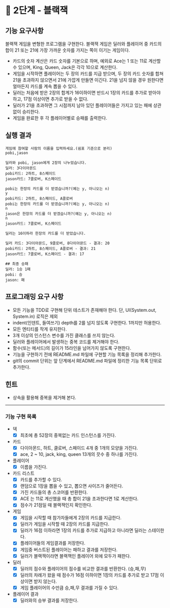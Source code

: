 # 🚀 2단계 - 블랙잭

## 기능 요구사항

블랙잭 게임을 변형한 프로그램을 구현한다. 블랙잭 게임은 딜러와 플레이어 중 카드의 합이 21 또는 21에 가장 가까운 숫자를 가지는 쪽이 이기는 게임이다.

- 카드의 숫자 계산은 카드 숫자를 기본으로 하며, 예외로 Ace는 1 또는 11로 계산할 수 있으며, King, Queen, Jack은 각각 10으로 계산한다.
- 게임을 시작하면 플레이어는 두 장의 카드를 지급 받으며, 두 장의 카드 숫자를 합쳐 21을 초과하지 않으면서 21에 가깝게 만들면 이긴다. 21을 넘지 않을 경우 원한다면 얼마든지 카드를 계속 뽑을 수 있다.
- 딜러는 처음에 받은 2장의 합계가 16이하이면 반드시 1장의 카드를 추가로 받아야 하고, 17점 이상이면 추가로 받을 수 없다.
- 딜러가 21을 초과하면 그 시점까지 남아 있던 플레이어들은 가지고 있는 패에 상관 없이 승리한다.
- 게임을 완료한 후 각 플레이어별로 승패를 출력한다.

## 실행 결과

```
게임에 참여할 사람의 이름을 입력하세요.(쉼표 기준으로 분리)
pobi,jason

딜러와 pobi, jason에게 2장의 나누었습니다.
딜러: 3다이아몬드
pobi카드: 2하트, 8스페이드
jason카드: 7클로버, K스페이드

pobi는 한장의 카드를 더 받겠습니까?(예는 y, 아니오는 n)
y
pobi카드: 2하트, 8스페이드, A클로버
pobi는 한장의 카드를 더 받겠습니까?(예는 y, 아니오는 n)
n
jason은 한장의 카드를 더 받겠습니까?(예는 y, 아니오는 n)
n
jason카드: 7클로버, K스페이드

딜러는 16이하라 한장의 카드를 더 받았습니다.

딜러 카드: 3다이아몬드, 9클로버, 8다이아몬드 - 결과: 20
pobi카드: 2하트, 8스페이드, A클로버 - 결과: 21
jason카드: 7클로버, K스페이드 - 결과: 17

## 최종 승패
딜러: 1승 1패
pobi: 승 
jason: 패
```

## 프로그래밍 요구 사항

- 모든 기능을 TDD로 구현해 단위 테스트가 존재해야 한다. 단, UI(System.out, System.in) 로직은 제외
- indent(인덴트, 들여쓰기) depth를 2를 넘지 않도록 구현한다. 1까지만 허용한다.
- 모든 엔티티를 작게 유지한다.
- 3개 이상의 인스턴스 변수를 가진 클래스를 쓰지 않는다.
- 딜러와 플레이어에서 발생하는 중복 코드를 제거해야 한다.
- 함수(또는 메서드)의 길이가 15라인을 넘어가지 않도록 구현한다.
- 기능을 구현하기 전에 README.md 파일에 구현할 기능 목록을 정리해 추가한다.
- git의 commit 단위는 앞 단계에서 README.md 파일에 정리한 기능 목록 단위로 추가한다.

## 힌트
- 상속을 활용해 중복을 제거해 본다.
---
### 기능 구현 목록
- 덱
  - [x] 최초에 총 52장의 중복없는 카드 인스턴스를 가진다.
- 카드 
  - [x] 다이아몬드, 하트, 클로버, 스페이드 4개 중 1개의 모양을 가진다.
  - [x] ace, 2 ~ 10, jack, king, queen 13개의 끗수 중 하나를 가진다.
- 플레이어
  - [x] 이름을 가진다.
- 카드 리스트
  - [x] 카드를 추가할 수 있다.
  - [x] 랜덤으로 1장을 뽑을 수 있고, 뽑으면 사이즈가 줄어든다.
  - [x] 가진 카드들의 총 스코어를 반환한다.
  - [x] ACE 는 11로 계산했을 때 총 합이 21을 초과한다면 1로 계산한다.
  - [x] 점수가 21점일 때 블랙잭인지 확인한다.
- 게임
  - [x] 게임을 시작할 때 참가자들에게 2장의 카드를 지급한다.
  - [x] 딜러가 게임을 시작할 때 2장의 카드를 지급한다.
  - [x] 딜러가 16점 이하라면 1장의 카드를 추가로 지급하고 아니라면 딜러는 스테이한다.
  - [x] 플레이어들의 게임결과를 저장한다.
  - [x] 게임중 버스트된 플레이어는 패하고 결과를 저장한다.
  - [x] 딜러가 블랙잭이라면 블랙잭인 플레이어 외에 모두가 패한다.
- 딜러
  - [x] 딜러의 점수와 플레이어의 점수를 비교한 결과를 반환한다. (승,패,무)
  - [x] 딜러의 차례가 왔을 때 점수가 16점 이하이면 1장의 카드를 추가로 받고 17점 이상이면 받지 않는다.
  - [x] 게임 플레이어의 수만큼 승,패,무 결과를 가질 수 있다.
- 플레이어 결과
  - [x] 딜러와의 승부 결과를 저장한다.